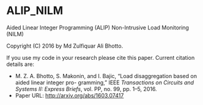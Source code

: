 # ALIP_NILM
Aided Linear Integer Programming (ALIP) Non-Intrusive Load Monitoring (NILM)

Copyright (C) 2016 by Md Zulfiquar Ali Bhotto.

If you use my code in your research please cite this paper. Current citation details are:

* M. Z. A. Bhotto, S. Makonin, and I. Bajic, “Load disaggregation based on aided linear integer pro- gramming,” IEEE *Transactions on Circuits and Systems II: Express Briefs*, vol. PP, no. 99, pp. 1–5, 2016.
* Paper URL: http://arxiv.org/abs/1603.07417

